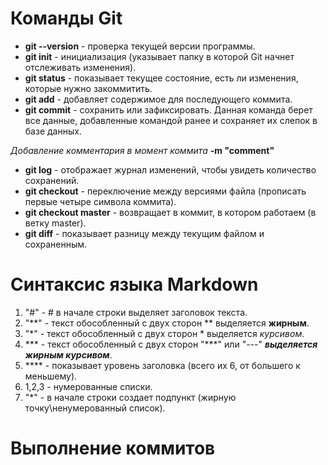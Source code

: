 # Команды Git

- **git --version** - проверка текущей версии программы.
- **git init** - инициализация (указывает папку в которой Git начнет отслеживать изменения).
- **git status** - показывает текущее состояние, есть ли изменения, которые нужно закоммитить. 
- **git add** - добавляет содержимое для последующего коммита. 
- **git commit** - сохранить или зафиксировать. Данная команда берет все данные, добавленные командой ранее и сохраняет их слепок в базе данных. 

*Добавление комментария в момент коммита* **-m "comment"**

- **git log** - отображает журнал изменений, чтобы увидеть количество сохранений. 
- **git checkout** - переключение между версиями файла (прописать первые четыре символа коммита).
- **git checkout master** - возвращает в коммит, в котором работаем (в ветку master). 
- **git diff** - показывает разницу между текущим файлом и сохраненным. 

# Синтаксис языка Markdown
1. "#" - # в начале строки выделяет заголовок текста. 
2. "**" - текст обособленный с двух сторон ** выделяется **жирным**.
3. "*" - текст обособленный с двух сторон * выделяется *курсивом*.
4. *** - текст обособленный с двух сторон "***" или "---" ***выделяется жирным курсивом***.
5. **** - показывает уровень заголовка (всего их 6, от большего к меньшему).
6. 1,2,3 - нумерованные списки. 
7. "*" - в начале строки создает подпункт (жирную точку\ненумерованный список).

# Выполнение коммитов 




